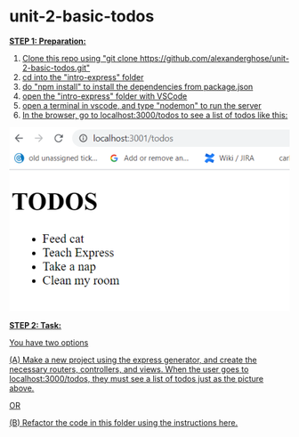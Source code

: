 # unit-2-basic-todos

<b><u>STEP 1: Preparation:</b><u>

1. Clone this repo using "git clone https://github.com/alexanderghose/unit-2-basic-todos.git"
2. cd into the "intro-express" folder
3. do "npm install" to install the dependencies from package.json
4. open the "intro-express" folder with VSCode
5. open a terminal in vscode, and type "nodemon" to run the server
6. In the browser, go to localhost:3000/todos to see a list of todos like this:

<img src="screenshot.PNG">

<b><u>STEP 2: Task:</b></u>

You have two options

(A) Make a new project using the express generator, and create the necessary routers, controllers, and views. When the user goes to localhost:3000/todos, they must see a list of todos just as the picture above.

OR

(B) Refactor the code in this folder using the instructions <a href="https://git.generalassemb.ly/sei-toronto/SEI-35-7/blob/master/w04/d2/express-routers-controllers/express-routers-controllers.md#to-do-refactor">here</a>.
